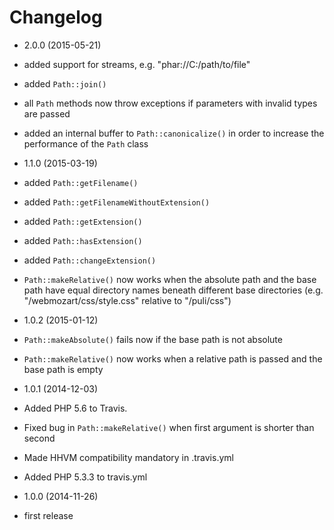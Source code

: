 Changelog
=========

* 2.0.0 (2015-05-21)

 * added support for streams, e.g. "phar://C:/path/to/file"
 * added `Path::join()`
 * all `Path` methods now throw exceptions if parameters with invalid types are 
   passed
 * added an internal buffer to `Path::canonicalize()` in order to increase the
   performance of the `Path` class

* 1.1.0 (2015-03-19)

 * added `Path::getFilename()`
 * added `Path::getFilenameWithoutExtension()`
 * added `Path::getExtension()`
 * added `Path::hasExtension()`
 * added `Path::changeExtension()`
 * `Path::makeRelative()` now works when the absolute path and the base path
   have equal directory names beneath different base directories
   (e.g. "/webmozart/css/style.css" relative to "/puli/css")
   
* 1.0.2 (2015-01-12)

 * `Path::makeAbsolute()` fails now if the base path is not absolute
 * `Path::makeRelative()` now works when a relative path is passed and the base
   path is empty

* 1.0.1 (2014-12-03)

 * Added PHP 5.6 to Travis.
 * Fixed bug in `Path::makeRelative()` when first argument is shorter than second
 * Made HHVM compatibility mandatory in .travis.yml
 * Added PHP 5.3.3 to travis.yml

* 1.0.0 (2014-11-26)

 * first release

